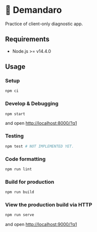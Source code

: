 # 📝 Demandaro

Practice of client-only diagnostic app.

## Requirements

- Node.js >= v14.4.0

## Usage

### Setup

```sh
npm ci
```

### Develop &amp; Debugging

```sh
npm start
```

and open [http://localhost:8000/?q1](http://localhost:8000/?q1)

### Testing

```sh
npm test # NOT IMPLEMENTED YET.
```

### Code formatting

```sh
npm run lint
```

### Build for production

```sh
npm run build
```

### View the production build via HTTP

```sh
npm run serve
```

and open [http://localhost:9000/?q1](http://localhost:9000/?q1)
